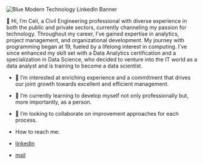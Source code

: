 
![Blue Modern Technology LinkedIn Banner](https://github.com/user-attachments/assets/779dbe77-f12b-4778-9eba-9b21fdd3ffed)



👋 Hi, I’m Celi, a Civil Engineering professional with diverse experience in both the public and private sectors, currently channeling my passion for technology. Throughout my career, I’ve gained expertise in analytics, project management, and organizational development. My journey with programming began at 19, fueled by a lifelong interest in computing. I’ve since enhanced my skill set with a Data Analytics certification and a specialization in Data Science, who decided to venture into the IT world as a data analyst and is training to become a data scientist.

- 👀 I’m interested at enriching experience and a commitment that drives our joint growth towards excellent and efficient management.
- 🌱 I’m currently learning to develop myself not only professionally but, more importantly, as a person.
- 💞️ I’m looking to collaborate on improvement approaches for each process.
-  How to reach me:
 
  - [linkedin](www.linkedin.com/in/celinagriselfurbatto)
  - [mail](celifurbis@gmail.com)
  
<!---
celifurbis/celifurbis is a ✨ special ✨ repository because its `README.md` (this file) appears on your GitHub profile.
You can click the Preview link to take a look at your changes.
--->
